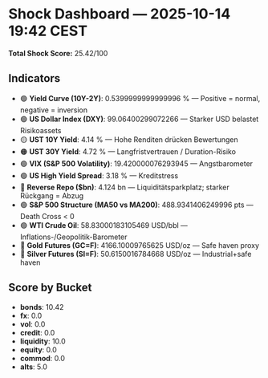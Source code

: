 # Shock Dashboard — 2025-10-14 19:42 CEST
**Total Shock Score:** 25.42/100

## Indicators
- 🟢 **Yield Curve (10Y-2Y)**: 0.5399999999999996 % — Positive = normal, negative = inversion
- 🟢 **US Dollar Index (DXY)**: 99.06400299072266  — Starker USD belastet Risikoassets
- 🟡 **UST 10Y Yield**: 4.14 % — Hohe Renditen drücken Bewertungen
- 🟠 **UST 30Y Yield**: 4.72 % — Langfristvertrauen / Duration-Risiko
- 🟢 **VIX (S&P 500 Volatility)**: 19.420000076293945  — Angstbarometer
- 🟢 **US High Yield Spread**: 3.18 % — Kreditstress
- 🔴 **Reverse Repo ($bn)**: 4.124 bn — Liquiditätsparkplatz; starker Rückgang = Abzug
- 🟢 **S&P 500 Structure (MA50 vs MA200)**: 488.9341406249996 pts — Death Cross < 0
- 🟢 **WTI Crude Oil**: 58.83000183105469 USD/bbl — Inflations-/Geopolitik-Barometer
- 🔴 **Gold Futures (GC=F)**: 4166.10009765625 USD/oz — Safe haven proxy
- 🔴 **Silver Futures (SI=F)**: 50.6150016784668 USD/oz — Industrial+safe haven

## Score by Bucket
- **bonds**: 10.42
- **fx**: 0.0
- **vol**: 0.0
- **credit**: 0.0
- **liquidity**: 10.0
- **equity**: 0.0
- **commod**: 0.0
- **alts**: 5.0